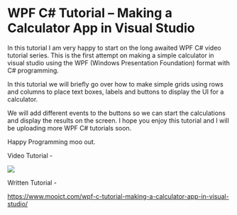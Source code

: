# WPF C# Tutorial – Making a Calculator App in Visual Studio
In this tutorial I am very happy to start on the long awaited WPF C# video tutorial series. This is the first attempt on making a simple calculator in visual studio using the WPF (Windows Presentation Foundation) format with C# programming. 

In this tutorial we will briefly go over how to make simple grids using rows and columns to place text boxes, labels and buttons to display the UI for a calculator. 

We will add different events to the buttons so we can start the calculations and display the results on the screen. I hope you enjoy this tutorial and I will be uploading more WPF C# tutorials soon. 

Happy Programming moo out.

Video Tutorial -

[![](http://img.youtube.com/vi/lq3_2G8juJk/0.jpg)](http://www.youtube.com/watch?v=lq3_2G8juJk "MOO ICT Making a Calculator App in Visual Studio")

Written Tutorial - 

https://www.mooict.com/wpf-c-tutorial-making-a-calculator-app-in-visual-studio/

